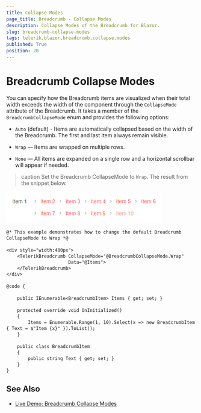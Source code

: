```yaml
---
title: Collapse Modes
page_title: Breadcrumb - Collapse Modes
description: Collapse Modes of the Breadcrumb for Blazor.
slug: breadcrumb-collapse-modes
tags: telerik,blazor,breadcrumb,collapse,modes
published: True
position: 20
---
```



# Breadcrumb Collapse Modes

You can specify how the Breadcrumb items are visualized when their total width exceeds the width of the component through the `CollapseMode` attribute of the Breadcrumb. It takes a member of the `BreadcrumbCollapseMode` enum and provides the following options:

* `Auto` (default) - Items are automatically collapsed based on the width of the Breadcrumb. The first and last item always remain visible.

* `Wrap` — Items are wrapped on multiple rows.

* `None` — All items are expanded on a single row and a horizontal scrollbar will appear if needed.

>caption Set the Breadcrumb CollapseMode to `Wrap`. The result from the snippet below.

![Breadcrumb CollapseMode Wrap](images/breadcrumb-collapse-modes-example.png)

````CSHTML
@* This example demonstrates how to change the default Breadcrumb CollapseMode to Wrap *@

<div style="width:400px">
    <TelerikBreadcrumb CollapseMode="@BreadcrumbCollapseMode.Wrap"
                       Data="@Items">
    </TelerikBreadcrumb>
</div>

@code {

    public IEnumerable<BreadcrumbItem> Items { get; set; }

    protected override void OnInitialized()
    {
        Items = Enumerable.Range(1, 10).Select(x => new BreadcrumbItem { Text = $"Item {x}" }).ToList();
    }

    public class BreadcrumbItem
    {
        public string Text { get; set; }
    }
}
````

## See Also

* [Live Demo: Breadcrumb Collapse Modes](https://demos.telerik.com/blazor-ui/breadcrumb/collapse-modes)